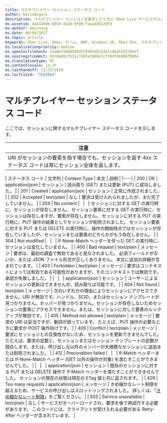 ```yaml
---
title: マルチプレイヤー セッション ステータス コード
author: KevinAsgari
description: マルチプレイヤー セッションを要求したときに Xbox Live サービスから返されるステータス コードについて説明します。
ms.assetid: 4ab320d6-8050-41a9-9f00-faaad3b128fd
ms.author: kevinasg
ms.date: 04/04/2017
ms.topic: article
keywords: Xbox Live, Xbox, ゲーム, UWP, Windows 10, Xbox One, マルチプレイヤー 2015, ステータス コード, セッション
ms.localizationpriority: medium
ms.openlocfilehash: 31e8e73008505457949fd8123b1c4bd1452785ef
ms.sourcegitcommit: 93c0a60cf531c7d9fe7b00e7cf78df86906f9d6e
ms.translationtype: MT
ms.contentlocale: ja-JP
ms.lasthandoff: 11/23/2018
ms.locfileid: "7552954"
---
```

# <a name="multiplayer-session-status-codes"></a>マルチプレイヤー セッション ステータス コード

ここでは、セッションに関するマルチプレイヤー ステータス コードを示します。

| 注意                                                                                                         |
|---------------------------------------------------------------------------------------------------------------------------|
| URI がセッションの要素を指す場合でも、セッションを返す 4xx ステータス コードは常にセッション全体を返します。 |


| ステータス コード | 文字列              | Content-Type     | 本文    | 説明 |
|----|
| 200         | OK                  | application/json | セッション | 読み取り (GET) または更新 (PUT) に成功しました。                                                                                                                                                                                                                                                                                                             |
| 201         | Created             | application/json | セッション | 正常に作成されました。                                                                                                                                                                                                                                                                                                                                 |
| 202         | Accepted            | text/plain       | なし    | 要求は受け入れられましたが、まだ完了していません。                                                                                                                                                                                                                                                                                             |
| 204         | No content          |                  |         | セッションに対する GET の実行時に、セッションが存在しません。 セッション要素に対する GET の実行時に、セッションは存在しますが、要素が存在しません。 セッションに対する PUT の実行時に、PUT 操作の結果としてセッションが削除されました。 セッション要素に対する PUT または DELETE の実行時に、操作の開始時点ではセッションが存在していましたが、セッションまたは要素のどちらかがもう存在しません。 |
| 304         | Not modified        |                  |         | If-None-Match ヘッダーを伴った GET の実行時に、セッションは変化していません。                                                                                                                                                                                                                                                                                        |
| 400         | Bad request         | text/plain       | メッセージ | 要求は、最初の調査で無効であると見なされました。 必須フィールドがないか、または JSON ファイル形式が正しくありません。 本文に追加の詳細が含まれています。                                                                                                                                                                                        |
| 403         | Forbidden           | text/plain       | メッセージ | 要求はコンテキストによっては有効である可能性がありますが、そのコンテキストでは無効です。 承認が失敗しました。                                                                                                                                                                                                                                                |
|             |                     | application/json | セッション | ユーザーによるセッションの更新はできませんが、読み取りは可能です。                                                                                                                                                                                                                                                                                           |
| 404         | Not found           | text/plain       | メッセージ | 次のいずれかの理由によりセッションにアクセスできません。URI が無効です。ハンドル、SCID、またはセッション テンプレートが見つかりません。ホッパーが見つかりません。セッションが存在しないためセッションの要素にアクセスできません。または、セッションに対して要素のルックアップが無効です。                                                                                 |
| 405         | Method not allowed  | text/plain       | メッセージ | 要求の URI は妥当ですが、動詞が誤っています。 たとえば、PUT 操作が必要なときに要求が POST 操作向けです。                                                                                                                                                                                                                 |
| 409         | Conflict            | text/plain       | メッセージ | 要求にセッションとの互換性がないため、セッションを更新できませんでした。 たとえば、要求の定数と、セッションまたはセッション テンプレートの定数が競合します。または、呼び出し元以外のメンバーが大規模なセッションに追加または削除されました。                                                                         |
| 412         | Precondition failed |                  |         | If-Match ヘッダーまたは If-None-Match ヘッダー (GET 以外の操作が対象) を満たすことができませんでした。                                                                                                                                                                                                                                           |
|             |                     | application/json | セッション | 既存のセッションに対する PUT または DELETE 操作で If-Match ヘッダーを満たすことができませんでした。 セッションの現在の状態は現在の ETag 値と共に返されます。                                                                                                                                                                      |
| 429 | Too many requests | application/json | メッセージ | きめ細かなレート制限を超えるため、サービスの呼び出しはスロットリングされました。 詳しくは、「[きめ細かなレート制限](../../using-xbox-live/best-practices/fine-grained-rate-limiting.md)」をご覧ください。 |
| 503         | Service unavailable | text/plain       | なし    | サービスがオーバーロードされ、要求を後で再試行する必要があります。 このコードには、クライアントが受け入れる必要がある Retry-After ヘッダーが含まれています。                                                                                                                                                                                                              |
